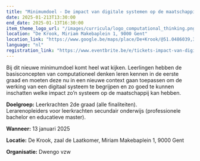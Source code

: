 ```yaml
---
title: "Minimumdoel - De impact van digitale systemen op de maatschappij vanuit principes van computationeel denken"
date: 2025-01-213T13:30:00
end_date: 2025-01-13T16:30:00
item_theme_logo_url: "/images/curricula/logo_computational_thinking.png"
location: "De Krook, Miriam Makebaplein 1, 9000 Gent"
location_link: "https://www.google.be/maps/place/De+Krook/@51.0486039,3.7264986,17z/data=!3m1!4b1!4m6!3m5!1s0x47c3714effffffff:0x9b1a2c7f1cb8c825!8m2!3d51.0486039!4d3.7286873!16s%2Fg%2F1hc0gcm5l"
language: "nl"
registration_link: "https://www.eventbrite.be/e/tickets-impact-van-digitale-systemen-vanuit-computationeel-denken-1009269471157?aff=oddtdtcreator"
---
```

Bij dit nieuwe minimumdoel komt heel wat kijken. Leerlingen hebben de basisconcepten van computationeel denken leren kennen in de eerste graad en moeten deze nu in een nieuwe context 
gaan toepassen om de werking van een digitaal systeem te begrijpen en zo goed te kunnen inschatten welke impact zo’n systeem op de maatschappij kan hebben.

**Doelgroep:**
Leerkrachten 2de graad (alle finaliteiten).<br>
Lerarenopleiders voor leerkrachten secundair onderwijs (professionele bachelor en educatieve master).

**Wanneer:** 13 januari 2025

**Locatie:** De Krook, zaal de Laatkomer, Miriam Makebaplein 1, 9000 Gent<br>

**Organisatie:** Dwengo vzw
